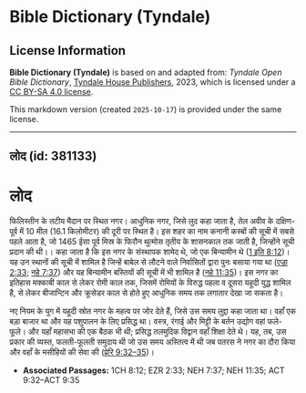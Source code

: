 # Bible Dictionary (Tyndale)

## License Information

**Bible Dictionary (Tyndale)** is based on and adapted from: _Tyndale Open Bible Dictionary_, [Tyndale House Publishers](https://tyndaleopenresources.com/), 2023, which is licensed under a [CC BY-SA 4.0 license](https://creativecommons.org/licenses/by-sa/4.0/legalcode.en).

This markdown version (created `2025-10-17`) is provided under the same license.



--------------------------------

## लोद (id: 381133)

लोद
===

फिलिस्तीन के तटीय मैदान पर स्थित नगर। आधुनिक नगर, जिसे लुद कहा जाता है, तेल अवीव के दक्षिण\-पूर्व में 10 मील (16\.1 किलोमीटर) की दूरी पर स्थित है। इस शहर का नाम कनानी कस्बों की सूची में सबसे पहले आता है, जो 1465 ईसा पूर्व मिस्र के फिरौन थुत्मोस तृतीय के शासनकाल तक जाती है, जिन्होंने सूची प्रदान की थी।। कहा जाता है कि इस नगर के संस्थापक शामेद थे, जो एक बिन्यामीन थे ([1 इति 8:12](https://ref.ly/1Chr8:12))। यह उन स्थानों की सूची में शामिल है जिन्हें बाबेल से लौटने वाले निर्वासितों द्वारा पुनः बसाया गया था ([एज्रा 2:33](https://ref.ly/Ezra2:33); [नहे 7:37](https://ref.ly/Neh7:37)) और यह बिन्यामीन बस्तियों की सूची में भी शामिल है ([नहे 11:35](https://ref.ly/Neh11:35))। इस नगर का इतिहास मक्काबी काल से लेकर रोमी काल तक, जिसमें रोमियों के विरुद्ध पहला व दूसरा यहूदी युद्ध शामिल है, से लेकर बीजान्टिन और क्रूसेडर काल से होते हुए आधुनिक समय तक लगातार देखा जा सकता है। 

नए नियम के युग में यहूदी स्रोत नगर के महत्व पर जोर देते हैं, जिसे उस समय लुद्दा कहा जाता था। वहाँ एक बड़ा बाजार था और यह पशुपालन के लिए प्रसिद्ध था। वस्त्र, रंगाई और मिट्टी के बर्तन उद्योग वहां फले\-फूले। और यहाँ महासभा की एक बैठक भी थी; प्रसिद्ध तलमुदिक विद्वान वहाँ शिक्षा देते थे। यह, तब, उस प्रकार की व्यस्त, फलती\-फूलती समुदाय थी जो उस समय अस्तित्व में थी जब पतरस ने नगर का दौरा किया और वहाँ के मसीहियों की सेवा की ([प्रेरि 9:32–35](https://ref.ly/Acts9:32-Acts9:35))।

* **Associated Passages:** 1CH 8:12; EZR 2:33; NEH 7:37; NEH 11:35; ACT 9:32–ACT 9:35

